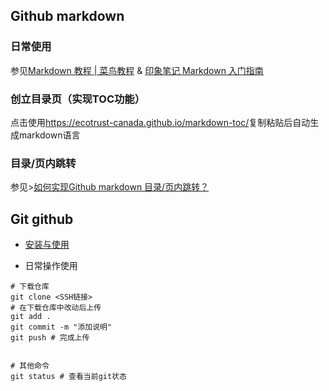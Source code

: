 ## Github markdown 
### 日常使用
参见[Markdown 教程 | 菜鸟教程](https://www.runoob.com/markdown/md-tutorial.html)  &   [印象笔记 Markdown 入门指南
](https://list.yinxiang.com/markdown/eef42447-db3f-48ee-827b-1bb34c03eb83.php)
### 创立目录页（实现TOC功能）
点击使用<https://ecotrust-canada.github.io/markdown-toc/>复制粘贴后自动生成markdown语言

### 目录/页内跳转
 

参见>[如何实现Github markdown 目录/页内跳转？](https://www.zhihu.com/question/58630229)

## Git github
+ [安装与使用](https://github.com/iMyGirl/Git-Github)

+ 日常操作使用
```
# 下载仓库
git clone <SSH链接>
# 在下载仓库中改动后上传
git add .
git commit -m "添加说明"
git push # 完成上传


# 其他命令
git status # 查看当前git状态

```
